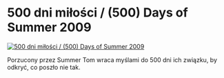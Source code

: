 500 dni miłości / (500) Days of Summer 2009 
=============
[![500 dni miłości / (500) Days of Summer 2009 ](http://vidos.pl/images/player.gif)](http://vidos.pl/500-dni-milosci-500-days-of-summer-2009)

 Porzucony przez Summer Tom wraca myślami do 500 dni ich związku, by odkryć, co poszło nie tak.
